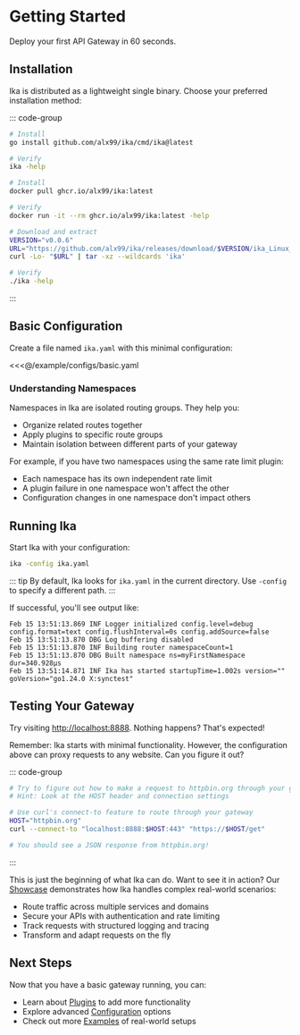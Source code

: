 # Getting Started

Deploy your first API Gateway in 60 seconds.

## Installation

Ika is distributed as a lightweight single binary. Choose your preferred installation method:

::: code-group

```bash [💻 Source]
# Install
go install github.com/alx99/ika/cmd/ika@latest

# Verify
ika -help
```

```bash [🐳 Docker]
# Install
docker pull ghcr.io/alx99/ika:latest

# Verify
docker run -it --rm ghcr.io/alx99/ika:latest -help
```

```bash [📦 Binary]
# Download and extract
VERSION="v0.0.6"
URL="https://github.com/alx99/ika/releases/download/$VERSION/ika_Linux_$(uname -m).tar.gz"
curl -Lo- "$URL" | tar -xz --wildcards 'ika'

# Verify
./ika -help
```

:::

## Basic Configuration

Create a file named `ika.yaml` with this minimal configuration:

<<<@/example/configs/basic.yaml

### Understanding Namespaces

Namespaces in Ika are isolated routing groups. They help you:

- Organize related routes together
- Apply plugins to specific route groups
- Maintain isolation between different parts of your gateway

For example, if you have two namespaces using the same rate limit plugin:

- Each namespace has its own independent rate limit
- A plugin failure in one namespace won't affect the other
- Configuration changes in one namespace don't impact others

## Running Ika

Start Ika with your configuration:

```bash
ika -config ika.yaml
```

::: tip
By default, Ika looks for `ika.yaml` in the current directory. Use `-config` to specify a different path.
:::

If successful, you'll see output like:

```log{5}
Feb 15 13:51:13.869 INF Logger initialized config.level=debug config.format=text config.flushInterval=0s config.addSource=false
Feb 15 13:51:13.870 DBG Log buffering disabled
Feb 15 13:51:13.870 INF Building router namespaceCount=1
Feb 15 13:51:13.870 DBG Built namespace ns=myFirstNamespace dur=340.928µs
Feb 15 13:51:14.871 INF Ika has started startupTime=1.002s version="" goVersion="go1.24.0 X:synctest"
```

## Testing Your Gateway

Try visiting [http://localhost:8888](http://localhost:8888). Nothing happens? That's expected!

Remember: Ika starts with minimal functionality. However, the configuration above can proxy requests to any website.
Can you figure it out?

::: code-group

```bash [Challenge]
# Try to figure out how to make a request to httpbin.org through your gateway!
# Hint: Look at the HOST header and connection settings
```

```bash [Solution]
# Use curl's connect-to feature to route through your gateway
HOST="httpbin.org"
curl --connect-to "localhost:8888:$HOST:443" "https://$HOST/get"

# You should see a JSON response from httpbin.org!
```

:::

This is just the beginning of what Ika can do. Want to see it in action? Our [Showcase](/guide/showcase) demonstrates how Ika handles complex real-world scenarios:

- Route traffic across multiple services and domains
- Secure your APIs with authentication and rate limiting
- Track requests with structured logging and tracing
- Transform and adapt requests on the fly

## Next Steps

Now that you have a basic gateway running, you can:

- Learn about [Plugins](/plugins/) to add more functionality
- Explore advanced [Configuration](/guide/configurationTODO) options
- Check out more [Examples](/examplesTODO) of real-world setups
